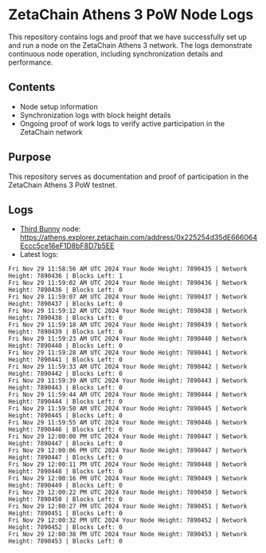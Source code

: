 # ZetaChain Athens 3 PoW Node Logs
This repository contains logs and proof that we have successfully set up and run a node on the ZetaChain Athens 3 network. The logs demonstrate continuous node operation, including synchronization details and performance.

## Contents
- Node setup information
- Synchronization logs with block height details
- Ongoing proof of work logs to verify active participation in the ZetaChain network

## Purpose
This repository serves as documentation and proof of participation in the ZetaChain Athens 3 PoW testnet.

## Logs

- [Third Bunny](https://thirdbunny.xyz/) node: https://athens.explorer.zetachain.com/address/0x225254d35dE666064Eccc5ce16eF1D8bF8D7b5EE
- Latest logs:
```
Fri Nov 29 11:58:56 AM UTC 2024 Your Node Height: 7890435 | Network Height: 7890436 | Blocks Left: 1
Fri Nov 29 11:59:02 AM UTC 2024 Your Node Height: 7890436 | Network Height: 7890436 | Blocks Left: 0
Fri Nov 29 11:59:07 AM UTC 2024 Your Node Height: 7890437 | Network Height: 7890437 | Blocks Left: 0
Fri Nov 29 11:59:12 AM UTC 2024 Your Node Height: 7890438 | Network Height: 7890438 | Blocks Left: 0
Fri Nov 29 11:59:18 AM UTC 2024 Your Node Height: 7890439 | Network Height: 7890439 | Blocks Left: 0
Fri Nov 29 11:59:23 AM UTC 2024 Your Node Height: 7890440 | Network Height: 7890440 | Blocks Left: 0
Fri Nov 29 11:59:28 AM UTC 2024 Your Node Height: 7890441 | Network Height: 7890441 | Blocks Left: 0
Fri Nov 29 11:59:33 AM UTC 2024 Your Node Height: 7890442 | Network Height: 7890442 | Blocks Left: 0
Fri Nov 29 11:59:39 AM UTC 2024 Your Node Height: 7890443 | Network Height: 7890443 | Blocks Left: 0
Fri Nov 29 11:59:44 AM UTC 2024 Your Node Height: 7890444 | Network Height: 7890444 | Blocks Left: 0
Fri Nov 29 11:59:50 AM UTC 2024 Your Node Height: 7890445 | Network Height: 7890445 | Blocks Left: 0
Fri Nov 29 11:59:55 AM UTC 2024 Your Node Height: 7890446 | Network Height: 7890446 | Blocks Left: 0
Fri Nov 29 12:00:00 PM UTC 2024 Your Node Height: 7890447 | Network Height: 7890447 | Blocks Left: 0
Fri Nov 29 12:00:06 PM UTC 2024 Your Node Height: 7890447 | Network Height: 7890447 | Blocks Left: 0
Fri Nov 29 12:00:11 PM UTC 2024 Your Node Height: 7890448 | Network Height: 7890448 | Blocks Left: 0
Fri Nov 29 12:00:16 PM UTC 2024 Your Node Height: 7890449 | Network Height: 7890449 | Blocks Left: 0
Fri Nov 29 12:00:22 PM UTC 2024 Your Node Height: 7890450 | Network Height: 7890450 | Blocks Left: 0
Fri Nov 29 12:00:27 PM UTC 2024 Your Node Height: 7890451 | Network Height: 7890451 | Blocks Left: 0
Fri Nov 29 12:00:32 PM UTC 2024 Your Node Height: 7890452 | Network Height: 7890452 | Blocks Left: 0
Fri Nov 29 12:00:38 PM UTC 2024 Your Node Height: 7890453 | Network Height: 7890453 | Blocks Left: 0
```
